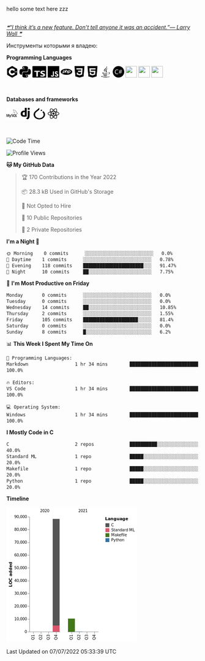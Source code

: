 hello some text here zzz
<br />
<br />
<a href='https://github.com/marketplace/actions/quote-readme'>
<!--STARTS_HERE_QUOTE_README-->
<i>❝“I think it’s a new feature.  Don’t tell anyone it was an accident.”— Larry Wall   ❞</i>
<!--ENDS_HERE_QUOTE_README-->
</a>

Инструменты которыми я владею: 

**Programming Languages**

 <div>
    <img src="https://github.com/SHARKKK7/SHARKKK7/blob/main/src/cplusplus.svg" width="30" height="30"/>
    <img src="https://github.com/SHARKKK7/SHARKKK7/blob/main/src/python.svg" width="30" height="30"/>
    <img src="https://github.com/SHARKKK7/SHARKKK7/blob/main/src/typescript.svg" width="36" height="30"/>
    <img src="https://github.com/SHARKKK7/SHARKKK7/blob/main/src/javascript.svg" width="30" height="30"/>
    <img src="https://github.com/SHARKKK7/SHARKKK7/blob/main/src/php.svg" width="30" height="30"/>
    <img src="https://github.com/SHARKKK7/SHARKKK7/blob/main/src/css3.svg" width="30" height="30"/>
    <img src="https://github.com/SHARKKK7/SHARKKK7/blob/main/src/html5.svg" width="30" height="30"/>
    <img src="https://github.com/SHARKKK7/SHARKKK7/blob/main/src/java.svg" width="30" height="30"/>
    <img src="https://github.com/SHARKKK7/SHARKKK7/blob/main/src/csharp.svg" width="30" height="30"/>
    <img src="" width="30" height="30"/>
    <img src="" width="30" height="30"/>
    <img src="" width="30" height="30"/>
    
</div>
<p>&nbsp;</p>

**Databases and frameworks**

<div>
    <img src="https://github.com/SHARKKK7/SHARKKK7/blob/main/src/mysql.svg" width="30" height="30"/>
    <img src="https://github.com/SHARKKK7/SHARKKK7/blob/main/src/django.svg" width="30" height="30"/>
    <img src="https://github.com/SHARKKK7/SHARKKK7/blob/main/src/pytorch.svg" width="36" height="30"/>
    <img src="https://github.com/SHARKKK7/SHARKKK7/blob/main/src/react.svg" width="30" height="30"/>
    
</div>
<p>&nbsp;</p>

<!--START_SECTION:waka-->
![Code Time](http://img.shields.io/badge/Code%20Time-1%20hr%2037%20mins-blue)

![Profile Views](http://img.shields.io/badge/Profile%20Views-63-blue)

**🐱 My GitHub Data** 

> 🏆 170 Contributions in the Year 2022
 > 
> 📦 28.3 kB Used in GitHub's Storage 
 > 
> 🚫 Not Opted to Hire
 > 
> 📜 10 Public Repositories 
 > 
> 🔑 2 Private Repositories  
 > 
**I'm a Night 🦉** 

```text
🌞 Morning    0 commits      ░░░░░░░░░░░░░░░░░░░░░░░░░   0.0% 
🌆 Daytime    1 commits      ░░░░░░░░░░░░░░░░░░░░░░░░░   0.78% 
🌃 Evening    118 commits    ██████████████████████░░░   91.47% 
🌙 Night      10 commits     ██░░░░░░░░░░░░░░░░░░░░░░░   7.75%

```
📅 **I'm Most Productive on Friday** 

```text
Monday       0 commits      ░░░░░░░░░░░░░░░░░░░░░░░░░   0.0% 
Tuesday      0 commits      ░░░░░░░░░░░░░░░░░░░░░░░░░   0.0% 
Wednesday    14 commits     ██░░░░░░░░░░░░░░░░░░░░░░░   10.85% 
Thursday     2 commits      ░░░░░░░░░░░░░░░░░░░░░░░░░   1.55% 
Friday       105 commits    ████████████████████░░░░░   81.4% 
Saturday     0 commits      ░░░░░░░░░░░░░░░░░░░░░░░░░   0.0% 
Sunday       8 commits      █░░░░░░░░░░░░░░░░░░░░░░░░   6.2%

```


📊 **This Week I Spent My Time On** 

```text
💬 Programming Languages: 
Markdown                 1 hr 34 mins        █████████████████████████   100.0%

🔥 Editors: 
VS Code                  1 hr 34 mins        █████████████████████████   100.0%

💻 Operating System: 
Windows                  1 hr 34 mins        █████████████████████████   100.0%

```

**I Mostly Code in C** 

```text
C                        2 repos             ██████████░░░░░░░░░░░░░░░   40.0% 
Standard ML              1 repo              █████░░░░░░░░░░░░░░░░░░░░   20.0% 
Makefile                 1 repo              █████░░░░░░░░░░░░░░░░░░░░   20.0% 
Python                   1 repo              █████░░░░░░░░░░░░░░░░░░░░   20.0%

```


**Timeline**

![Chart not found](https://raw.githubusercontent.com/SHARKKK7/SHARKKK7/main/charts/bar_graph.png) 


 Last Updated on 07/07/2022 05:33:39 UTC
<!--END_SECTION:waka-->
